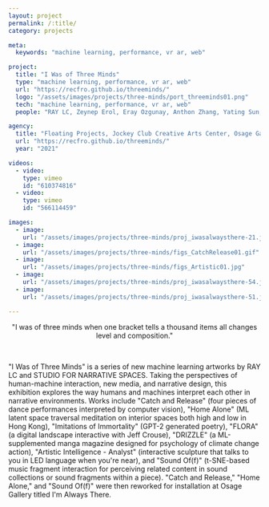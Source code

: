 ```yaml
---
layout: project
permalink: /:title/
category: projects

meta:
  keywords: "machine learning, performance, vr ar, web"

project:
  title: "I Was of Three Minds"
  type: "machine learning, performance, vr ar, web"
  url: "https://recfro.github.io/threeminds/"
  logo: "/assets/images/projects/three-minds/port_threeminds01.png"
  tech: "machine learning, performance, vr ar, web"
  people: "RAY LC, Zeynep Erol, Eray Ozgunay, Anthon Zhang, Yating Sun, Zijing Song"

agency:
  title: "Floating Projects, Jockey Club Creative Arts Center, Osage Gallery, Ars Electronica HK Garden"
  url: "https://recfro.github.io/threeminds/"
  year: "2021"

videos:
  - video:
    type: vimeo
    id: "610374816"
  - video:
    type: vimeo
    id: "566114459"

images:
  - image:
    url: "/assets/images/projects/three-minds/proj_iwasalwaysthere-21.jpg"
  - image:
    url: "/assets/images/projects/three-minds/figs_CatchRelease01.gif"
  - image:
    url: "/assets/images/projects/three-minds/figs_Artistic01.jpg"
  - image:
    url: "/assets/images/projects/three-minds/proj_iwasalwaysthere-54.jpg"
  - image:
    url: "/assets/images/projects/three-minds/proj_iwasalwaysthere-51.jpg"

---
```

<p align="center">
"I was of three minds when one bracket tells a thousand items all changes level and composition."</p><br>
<p>"I Was of Three Minds" is a series of new machine learning artworks by RAY LC and STUDIO FOR NARRATIVE SPACES. Taking the perspectives of human-machine interaction, new media, and narrative design, this exhibition explores the way humans and machines interpret each other in narrative environments. Works include "Catch and Release" (four pieces of dance performances interpreted by computer vision), "Home Alone" (ML latent space traversal meditation on interior spaces both high and low in Hong Kong), "Imitations of Immortality" (GPT-2 generated poetry), "FLORA" (a digital landscape interactive with Jeff Crouse), "DRIZZLE" (a ML-supplemented manga magazine designed for psychology of climate change action), "Artistic Intelligence - Analyst" (interactive sculpture that talks to you in LED language when you're near), and "Sound Of(f)" (t-SNE-based music fragment interaction for perceiving related content in sound collections or sound fragments within a piece). "Catch and Release," "Home Alone," and "Sound Of(f)" were then reworked for installation at Osage Gallery titled I'm Always There.</p>